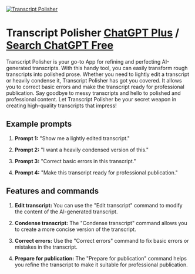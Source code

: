 
[![Transcript Polisher](https://files.oaiusercontent.com/file-XdFQ9yx9nPGF3nmOkBs88U3L?se=2123-10-17T15%3A21%3A19Z&sp=r&sv=2021-08-06&sr=b&rscc=max-age%3D31536000%2C%20immutable&rscd=attachment%3B%20filename%3Def5a960e-7bfc-4523-b189-04024e8f49b5.png&sig=LEojgWP7g6bPgMQYvFfHuV/wWn2AB1HfyxuV4QBuhSs%3D)](https://chat.openai.com/g/g-zjBCMv8GA-transcript-polisher)

# Transcript Polisher [ChatGPT Plus](https://chat.openai.com/g/g-zjBCMv8GA-transcript-polisher) / [Search ChatGPT Free](https://gptcall.net/index.html#/?search=Transcript%20Polisher)

Transcript Polisher is your go-to App for refining and perfecting AI-generated transcripts. With this handy tool, you can easily transform rough transcripts into polished prose. Whether you need to lightly edit a transcript or heavily condense it, Transcript Polisher has got you covered. It allows you to correct basic errors and make the transcript ready for professional publication. Say goodbye to messy transcripts and hello to polished and professional content. Let Transcript Polisher be your secret weapon in creating high-quality transcripts that impress!

## Example prompts

1. **Prompt 1:** "Show me a lightly edited transcript."

2. **Prompt 2:** "I want a heavily condensed version of this."

3. **Prompt 3:** "Correct basic errors in this transcript."

4. **Prompt 4:** "Make this transcript ready for professional publication."


## Features and commands

1. **Edit transcript:** You can use the "Edit transcript" command to modify the content of the AI-generated transcript.

2. **Condense transcript:** The "Condense transcript" command allows you to create a more concise version of the transcript.

3. **Correct errors:** Use the "Correct errors" command to fix basic errors or mistakes in the transcript.

4. **Prepare for publication:** The "Prepare for publication" command helps you refine the transcript to make it suitable for professional publication.


